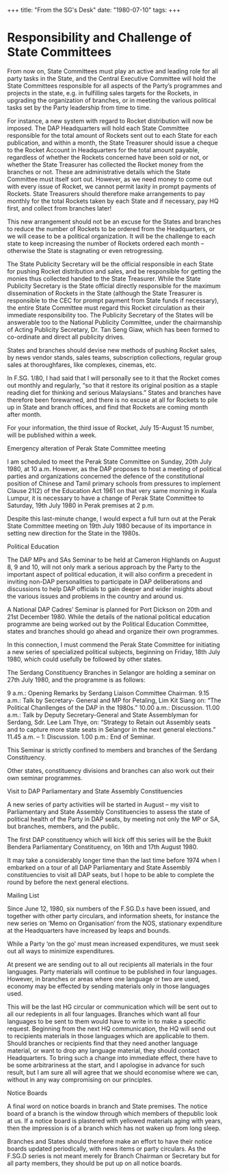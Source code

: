 +++ 
title: "From the SG's Desk"
date: "1980-07-10"
tags:
+++

# Responsibility and Challenge of State Committees

From now on, State Committees must play an active and leading role for all party tasks in the State, and the Central Executive Committee will hold the State Committees responsible for all aspects of the Party’s programmes and projects in the state, e.g. in fulfilling sales targets for the Rockets, in upgrading the organization of branches, or in meeting the various political tasks set by the Party leadership from time to time. </u>

For instance, a new system with regard to Rocket distribution will now be imposed. The DAP Headquarters will hold each State Committee responsible for the total amount of Rockets sent out to each State for each publication, and within a month, the State Treasurer should issue a cheque to the Rocket Account in Headquarters for the total amount payable, regardless of whether the Rockets concerned have been sold or not, or whether the State Treasurer has collected the Rocket money from the branches or not. These are administrative details which the State Committee must itself sort out. However, as we need money to come out with every issue of Rocket, we cannot permit laxity in prompt payments of Rockets. State Treasurers should therefore make arrangements to pay monthly for the total Rockets taken by each State and if necessary, pay HQ first, and collect from branches later!

This new arrangement should not be an excuse for the States and branches to reduce the number of Rockets to be ordered from the Headquarters, or we will cease to be a political organization. It will be the challenge to each state to keep increasing the number of Rockets ordered each month – otherwise the State is stagnating or even retrogressing.

The State Publicity Secretary will be the official responsible in each State for pushing Rocket distribution and sales, and be responsible for getting the monies thus collected handed to the State Treasurer. While the State Publicity Secretary is the State official directly responsible for the maximum dissemination of Rockets in the State (although the State Treasurer is responsible to the CEC for prompt payment from State funds if necessary), the entire State Committee must regard this Rocket circulation as their immediate responsibility too. The Publicity Secretary of the States will be answerable too to the National Publicity Committee, under the chairmanship of Acting Publicity Secretary, Dr. Tan Seng Giaw, which has been formed to co-ordinate and direct all publicity drives.

States and branches should devise new methods of pushing Rocket sales, by news vendor stands, sales teams, subscription collections, regular group sales at thoroughfares, like complexes, cinemas, etc.

In F.SG. 1/80, I had said that I will personally see to it that the Rocket comes out monthly and regularly, “so that it restore its original position as a staple reading diet for thinking and serious Malaysians.” States and branches have therefore been forewarned, and there is no excuse at all for Rockets to pile up in State and branch offices, and find that Rockets are coming month after month.

For your information, the third issue of Rocket, July 15-August 15 number, will be published within a week.

Emergency alteration of Perak State Committee meeting

I am scheduled to meet the Perak State Committee on Sunday, 20th July 1980, at 10 a.m. However, as the DAP proposes to host a meeting of political parties and organizations concerned the defence of the constitutional position of Chinese and Tamil primary schools from pressures to implement Clause 21(2) of the Education Act 1961 on that very same morning in Kuala Lumpur, it is necessary to have a change of Perak State Committee to Saturday, 19th July 1980 in Perak premises at 2 p.m.

Despite this last-minute change, I would expect a full turn out at the Perak State Committee meeting on 19th July 1980 because of its importance in setting new direction for the State in the 1980s.

Political Education

The DAP MPs and SAs Seminar to be held at Cameron Highlands on August 8, 9 and 10, will not only mark a serious approach by the Party to the important aspect of political education, it will also confirm a precedent in inviting non-DAP personalities to participate in DAP deliberations and discussions to help DAP officials to gain deeper and wider insights about the various issues and problems in the country and around us.

A National DAP Cadres’ Seminar is planned for Port Dickson on 20th and 21st December 1980. While the details of the national political education programme are being worked out by the Political Education Committee, states and branches should go ahead and organize their own programmes.

In this connection, I must commend the Perak State Committee for initiating a new series of specialized political subjects, beginning on Friday, 18th July 1980, which could usefully be followed by other states.

The Serdang Constituency Branches in Selangor are holding a seminar on 27th July 1980, and the programme is as follows:

9 a.m.: Opening Remarks by Serdang Liaison Committee Chairman.
9.15 a.m.: Talk by Secretary- General and MP for Petaling, Lim Kit Siang on: “The Political 
Chanllenges of the DAP in the 1980s.”
10.00 a.m.: Discussion.
11.00 a.m.: Talk by Deputy Secretary-General and State Assemblyman for Serdang, Sdr. Lee Lam 
Thye, on: “Strategy to Retain out Assembly seats and to capture more state seats in Selangor in the next general elections.”
11.45 a.m. – 1: Discussion.
1.00 p.m.: End of Seminar.

This Seminar is strictly confined to members and branches of the Serdang Constituency.

Other states, constituency divisions and branches can also work out their own seminar programmes.

Visit to DAP Parliamentary and State Assembly Constituencies

A new series of party activities will be started in August – my visit to Parliamentary and State Assembly Constituencies to assess the state of political health of the Party in DAP seats, by meeting not only the MP or SA, but branches, members, and the public.

The first DAP constituency which will kick off this series will be the Bukit Bendera Parliamentary Constituency, on 16th and 17th August 1980.

It may take a considerably longer time than the last time before 1974 when I embarked on a tour of all DAP Parliamentary and State Assembly constituencies to visit all DAP seats, but I hope to be able to complete the round by before the next general elections.

Mailing List

Since June 12, 1980, six numbers of the F.SG.D.s have been issued, and together with other party circulars, and information sheets, for instance the new series on ‘Memo on Organisation’ from the NOS, stationary expenditure at the Headquarters have increased by leaps and bounds.

While a Party ‘on the go’ must mean increased expenditures, we must seek out all ways to minimize expenditures.

At present we are sending out to all out recipients all materials in the four languages. Party materials will continue to be published in four languages. However, in branches or areas where one language or two are used, economy may be effected by sending materials only in those languages used.

This will be the last HG circular or communication which will be sent out to all our redepients in all four languages. Branches which want all four languages to be sent to them would have to write in to make a specific request. Beginning from the next HQ communication, the HQ will send out to recipients materials in those languages which are applicable to them. Should branches or recipients find that they need another language material, or want to drop any language material, they should contact Headquarters. To bring such a change into immediate effect, there have to be some arbitrariness at the start, and I apologise in advance for such result, but I am sure all will agree that we should economise where we can, without in any way compromising on our principles.

Notice Boards

A final word on notice boards in branch and State premises. The notice board of a branch is the window through which members of thepublic look at us. If a notice board is plastered with yellowed materials aging with years, then the impression is of a branch which has not waken up from long sleep.

Branches and States should therefore make an effort to have their notice boards updated periodically, with news items or party circulars. As the F.SG.D series is not meant merely for Branch Chairman or Secretary but for all party members, they should be put up on all notice boards.
 
